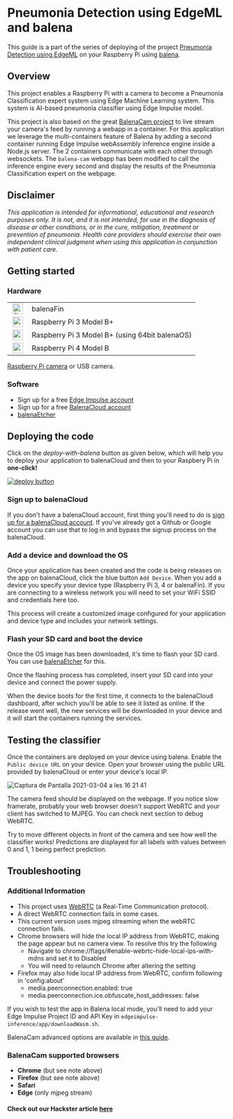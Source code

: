# Pneumonia Detection using EdgeML and balena

This guide is a part of the series of deploying of the project [Pneumonia Detection using EdgeML](https://www.hackster.io/arijit_das_student/pneumonia-classification-detection-using-edgeml-991e18) on your Raspberry Pi using [balena](https://balena.io).

## Overview

This project enables a Raspberry Pi with a camera to become a Pneumonia Classification expert system using Edge Machine Learning system. This system is 
AI-based pneumonia classifier using Edge Impulse model.

This project is also based on the great [BalenaCam project](https://github.com/balenalabs/balena-cam) to live stream your camera's feed by running a webapp in a container. For this application we leverage the multi-containers feature of Balena by adding a second container running Edge Impulse webAssembly inference engine inside a Node.js server. The 2 containers communicate with each other through websockets. The `balena-cam` webapp has been modified to call the inference engine every second and display the results of the Pneumonia Classification expert on the webpage.

## Disclaimer
*This application is intended for informational, educational and research purposes only. It is not, and it is not intended, for use in the diagnosis of disease or other conditions, or in the cure, mitigation, treatment or prevention of pneumonia. Health care providers should exercise their own independent clinical judgment when using this application in conjunction with patient care.*

## Getting started

### Hardware
<table>
<tr><td>
<img height="24px" src="https://files.balena-cloud.com/images/fincm3/2.58.3%2Brev1.prod/logo.svg" alt="fincm3" style="max-width: 100%; margin: 0px 4px;"></td><td> balenaFin</td>
</tr>
<tr><td>
<img height="24px" src="https://files.balena-cloud.com/images/raspberrypi3/2.58.3%2Brev1.prod/logo.svg" alt="raspberrypi3" style="max-width: 100%; margin: 0px 4px;"></td><td>Raspberry Pi 3 Model B+</td>
</tr>
<tr><td>
<img height="24px" src="https://raw.githubusercontent.com/balena-os/balena-raspberrypi/7090179a2211e4509b04a0fb97d9f1c8c2a16d78/raspberrypi3-64.svg" alt="raspberrypi3-64" style="max-width: 100%; margin: 0px 4px;"></td><td>Raspberry Pi 3 Model B+ (using 64bit balenaOS)</td>
</tr>
<tr><td>
<img height="24px" src="https://files.balena-cloud.com/images/raspberrypi4-64/2.65.0%2Brev1.prod/logo.svg" alt="raspberrypi4-64" style="max-width: 100%; margin: 0px 4px;"></td><td>Raspberry Pi 4 Model B</td>
</tr>
</table>

 [Raspberry Pi camera](https://www.raspberrypi.org/products/camera-module-v2/) or USB camera.

### Software

* Sign up for a free [Edge Impulse account](https://edgeimpulse.com/)
* Sign up for a free [BalenaCloud account](https://www.balena.io/)
* [balenaEtcher](https://www.balena.io/etcher/)

## Deploying the code

Click on the *deploy-with-balena* button as given below, which will help you to deploy your application to balenaCloud and then to your Raspbery Pi in **one-click!**

[![deploy button](https://balena.io/deploy.svg)](https://dashboard.balena-cloud.com/deploy?repoUrl=https://github.com/Pneumonia-Detection-using-EdgeML/pneumonia-detection-balenaCAM)

### Sign up to balenaCloud

If you don't have a balenaCloud account, first thing you'll need to do is [sign up for a balenaCloud account](https://dashboard.balena-cloud.com/signup). If you've already got a Github or Google account you can use that to log in and bypass the signup process on the balenaCloud.

### Add a device and download the OS

Once your application has been created and the code is being releases on the app on balenaCloud, click the blue button ```Add Device```. When you add a device you specify your device type (Raspberry Pi 3, 4 or balenaFin). If you are connecting to a wireless network you will need to set your WiFi SSID and credentials here too.

This process will create a customized image configured for your application and device type and includes your network settings.

### Flash your SD card and boot the device

Once the OS image has been downloaded, it's time to flash your SD card. You can use [balenaEtcher](https://www.balena.io/etcher/) for this.

Once the flashing process has completed, insert your SD card into your device and connect the power supply.

When the device boots for the first time, it connects to the balenaCloud dashboard, after wchich you'll be able to see it listed as online. If the release went well, the new services will be downloaded in your device and it will start the containers running the services.


## Testing the classifier

Once the containers are deployed on your device using balena. Enable the ```Public device URL``` on your device. Open your browser using the public URL provided by balenaCloud or enter your device's local IP.

![Captura de Pantalla 2021-03-04 a les 16 21 41](https://user-images.githubusercontent.com/64097541/110072921-8e461c00-7da4-11eb-8a24-63ca21f12b01.png)


The camera feed should be displayed on the webpage. If you notice slow framerate, probably your web browser doesn't support WebRTC and your client has switched to MJPEG. You can check next section to debug WebRTC.

Try to move different objects in front of the camera and see how well the classifier works! Predictions are displayed for all labels with values between 0 and 1, 1 being perfect prediction.


## Troubleshooting

### Additional Information

- This project uses [WebRTC](https://webrtc.org/) (a Real-Time Communication protocol).
- A direct WebRTC connection fails in some cases.
- This current version uses mjpeg streaming when the webRTC connection fails.
- Chrome browsers will hide the local IP address from WebRTC, making the page appear but no camera view. To resolve this try the following
  - Navigate to chrome://flags/#enable-webrtc-hide-local-ips-with-mdns and set it to Disabled
  - You will need to relaunch Chrome after altering the setting
- Firefox may also hide local IP address from WebRTC, confirm following in 'config:about'
  - media.peerconnection.enabled: true
  - media.peerconnection.ice.obfuscate_host_addresses: false

If you wish to test the app in Balena local mode, you'll need to add your Edge Impulse Project ID and API Key in `edgeimpulse-inference/app/downloadWasm.sh`.

BalenaCam advanced options are available in [this guide](BALENA-OPTIONS.md).

### BalenaCam supported browsers

- **Chrome** (but see note above)
- **Firefox** (but see note above)
- **Safari**
- **Edge** (only mjpeg stream)

#### Check out our Hackster article [here](https://bit.ly/2NzfFcA)
